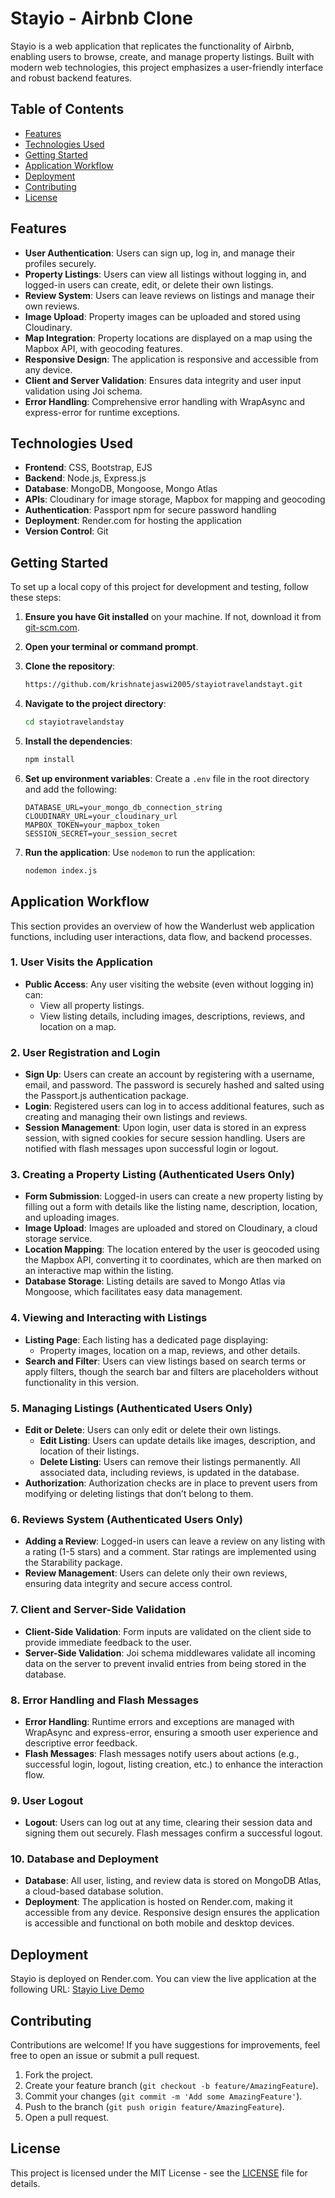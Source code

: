 # Stayio - Airbnb Clone

Stayio is a web application that replicates the functionality of Airbnb, enabling users to browse, create, and manage property listings. Built with modern web technologies, this project emphasizes a user-friendly interface and robust backend features.

## Table of Contents
- [Features](#features)
- [Technologies Used](#technologies-used)
- [Getting Started](#getting-started)
- [Application Workflow](#application-workflow)
- [Deployment](#deployment)
- [Contributing](#contributing)
- [License](#license)

## Features
- **User Authentication**: Users can sign up, log in, and manage their profiles securely.
- **Property Listings**: Users can view all listings without logging in, and logged-in users can create, edit, or delete their own listings.
- **Review System**: Users can leave reviews on listings and manage their own reviews.
- **Image Upload**: Property images can be uploaded and stored using Cloudinary.
- **Map Integration**: Property locations are displayed on a map using the Mapbox API, with geocoding features.
- **Responsive Design**: The application is responsive and accessible from any device.
- **Client and Server Validation**: Ensures data integrity and user input validation using Joi schema.
- **Error Handling**: Comprehensive error handling with WrapAsync and express-error for runtime exceptions.

## Technologies Used
- **Frontend**: CSS, Bootstrap, EJS
- **Backend**: Node.js, Express.js
- **Database**: MongoDB, Mongoose, Mongo Atlas
- **APIs**: Cloudinary for image storage, Mapbox for mapping and geocoding
- **Authentication**: Passport npm for secure password handling
- **Deployment**: Render.com for hosting the application
- **Version Control**: Git

## Getting Started
To set up a local copy of this project for development and testing, follow these steps:

1. **Ensure you have Git installed** on your machine. If not, download it from [git-scm.com](https://git-scm.com/).

2. **Open your terminal or command prompt**.

3. **Clone the repository**:
   ```bash
   https://github.com/krishnatejaswi2005/stayiotravelandstayt.git
   ```

4. **Navigate to the project directory**:
   ```bash
   cd stayiotravelandstay
   ```

5. **Install the dependencies**:
   ```bash
   npm install
   ```

6. **Set up environment variables**:
   Create a `.env` file in the root directory and add the following:
   ```env
   DATABASE_URL=your_mongo_db_connection_string
   CLOUDINARY_URL=your_cloudinary_url
   MAPBOX_TOKEN=your_mapbox_token
   SESSION_SECRET=your_session_secret
   ```

7. **Run the application**:
   Use `nodemon` to run the application:
   ```bash
   nodemon index.js
   ```


## Application Workflow

This section provides an overview of how the Wanderlust web application functions, including user interactions, data flow, and backend processes.

### 1. User Visits the Application
- **Public Access**: Any user visiting the website (even without logging in) can:
  - View all property listings.
  - View listing details, including images, descriptions, reviews, and location on a map.

### 2. User Registration and Login
- **Sign Up**: Users can create an account by registering with a username, email, and password. The password is securely hashed and salted using the Passport.js authentication package.
- **Login**: Registered users can log in to access additional features, such as creating and managing their own listings and reviews.
- **Session Management**: Upon login, user data is stored in an express session, with signed cookies for secure session handling. Users are notified with flash messages upon successful login or logout.

### 3. Creating a Property Listing (Authenticated Users Only)
- **Form Submission**: Logged-in users can create a new property listing by filling out a form with details like the listing name, description, location, and uploading images.
- **Image Upload**: Images are uploaded and stored on Cloudinary, a cloud storage service.
- **Location Mapping**: The location entered by the user is geocoded using the Mapbox API, converting it to coordinates, which are then marked on an interactive map within the listing.
- **Database Storage**: Listing details are saved to Mongo Atlas via Mongoose, which facilitates easy data management.

### 4. Viewing and Interacting with Listings
- **Listing Page**: Each listing has a dedicated page displaying:
  - Property images, location on a map, reviews, and other details.
- **Search and Filter**: Users can view listings based on search terms or apply filters, though the search bar and filters are placeholders without functionality in this version.

### 5. Managing Listings (Authenticated Users Only)
- **Edit or Delete**: Users can only edit or delete their own listings.
  - **Edit Listing**: Users can update details like images, description, and location of their listings.
  - **Delete Listing**: Users can remove their listings permanently. All associated data, including reviews, is updated in the database.
- **Authorization**: Authorization checks are in place to prevent users from modifying or deleting listings that don’t belong to them.

### 6. Reviews System (Authenticated Users Only)
- **Adding a Review**: Logged-in users can leave a review on any listing with a rating (1-5 stars) and a comment. Star ratings are implemented using the Starability package.
- **Review Management**: Users can delete only their own reviews, ensuring data integrity and secure access control.

### 7. Client and Server-Side Validation
- **Client-Side Validation**: Form inputs are validated on the client side to provide immediate feedback to the user.
- **Server-Side Validation**: Joi schema middlewares validate all incoming data on the server to prevent invalid entries from being stored in the database.

### 8. Error Handling and Flash Messages
- **Error Handling**: Runtime errors and exceptions are managed with WrapAsync and express-error, ensuring a smooth user experience and descriptive error feedback.
- **Flash Messages**: Flash messages notify users about actions (e.g., successful login, logout, listing creation, etc.) to enhance the interaction flow.

### 9. User Logout
- **Logout**: Users can log out at any time, clearing their session data and signing them out securely. Flash messages confirm a successful logout.

### 10. Database and Deployment
- **Database**: All user, listing, and review data is stored on MongoDB Atlas, a cloud-based database solution.
- **Deployment**: The application is hosted on Render.com, making it accessible from any device. Responsive design ensures the application is accessible and functional on both mobile and desktop devices.

## Deployment
Stayio is deployed on Render.com. You can view the live application at the following URL:
[Stayio Live Demo](https://airbnb-major-project-vru8.onrender.com)

## Contributing
Contributions are welcome! If you have suggestions for improvements, feel free to open an issue or submit a pull request.

1. Fork the project.
2. Create your feature branch (`git checkout -b feature/AmazingFeature`).
3. Commit your changes (`git commit -m 'Add some AmazingFeature'`).
4. Push to the branch (`git push origin feature/AmazingFeature`).
5. Open a pull request.

## License
This project is licensed under the MIT License - see the [LICENSE](LICENSE) file for details.
